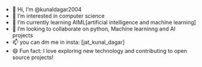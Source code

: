- 👋 Hi, I’m @kunaldagar2004
- 👀 I’m interested in computer science
- 🌱 I’m currently learning AIML[artificial intelligence and machine learning]
- 💞️ I’m looking to collaborate on python, Machine learninng and AI projects
- 📫 you can dm me in insta: [jat_kunal_dagar]
- 😄 Fun fact: I love exploring new technology and contributing to open source projects!

<!---
kunaldagar2004/kunaldagar2004 is a ✨ special ✨ repository because its `README.md` (this file) appears on your GitHub profile.
You can click the Preview link to take a look at your changes.
--->

